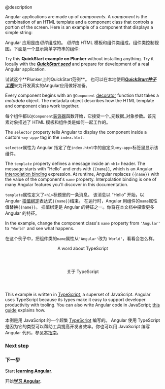 @description



Angular applications are made up of _components_.
  A _component_ is the combination of an HTML template and a component class that controls a portion of the screen. Here is an example of a component that displays a simple string:
  
Angular 应用是由*组件*组成的。
  *组件*由 HTML 模板和组件类组成，组件类控制视图。下面是一个显示简单字符串的组件:


<code-example path="quickstart/src/app/app.component.ts" title="src/app/app.component.ts" linenums="false">

</code-example>




<div class="l-sub-section">



Try this **<live-example noDownload>QuickStart example on Plunker</live-example>** without installing anything.
Try it locally with the [***QuickStart seed***](guide/guide/setup "Setup for local development with the QuickStart seed")
and prepare for development of a real Angular application.

试试这个**<live-example noDownload>Plunker上的QuickStart范例</live-example>**。
也可以在本地使用[***QuickStart种子工程***](guide/guide/setup "Setup for local development with the QuickStart seed")来为开发真实的Angular应用做好准备。


</div>



Every component begins with an `@Component` [decorator](guide/glossary#decorator '"decorator" explained')
function that takes a _metadata_ object. The metadata object describes how the HTML template and component class work together.

每个组件都以`@Component`[装饰器](guide/glossary#!{_decorator} '"!{_decorator}" explained')函数开始，它接受一个_元数据_对象参数。该元素对象描述了 HTML 模板和组件类是如何一起工作的。

The `selector` property tells Angular to display the component inside a custom `<my-app>` tag in the `index.html`.

`selector`属性为 Angular 指定了在`index.html`中的自定义`<my-app>`标签里显示该组件。


<code-example path="quickstart/src/index.html" region="my-app" title="index.html (inside &lt;body&gt;)" linenums="false">

</code-example>



The `template` property defines a message inside an `<h1>` header.
The message starts with "Hello" and ends with `{{name}}`,
which is an Angular [interpolation binding](guide/guide/displaying-data) expression.
At runtime, Angular replaces `{{name}}` with the value of the component's `name` property. 
Interpolation binding is one of many Angular features you'll discover in this documentation.

`template`属性定义了`<h1>`标题里的一条消息。
该消息以 “Hello” 开始，以 Angular [插值绑定](guide/guide/displaying-data)表达式`{{name}}`结束。
在运行时，Angular 用组件的`name`属性值替换`{{name}}`。
插值绑定是 Angular 的特征之一。你将在本文档中探索更多 Angular 的特征。


In the example, change the component class's `name` property from `'Angular'` to `'World'` and see what happens.

在这个例子中，把组件类的`name`属性从`'Angular'`改为`'World'`，看看会怎么样。


<div class="callout is-helpful">



<header>
  A word about TypeScript
</header>



<header>
  关于 TypeScript
</header>



<p>
  This example is written in <a href="http://www.typescriptlang.org/" target="_blank" title="TypeScript">TypeScript</a>, a superset of JavaScript. Angular
  uses TypeScript because its types make it easy to support developer productivity with tooling. You can also write Angular code in JavaScript; <a href="cookbook/ts-to-js.html">this guide</a> explains how.

</p>



<p>
  本例是用 JavaScript 的一个超集 <a href="http://www.typescriptlang.org/" target="_blank" title="TypeScript">TypeScript</a> 编写的。
  Angular 使用 TypeScript 是因为它的类型可以帮助工具提高开发者效率。你也可以用 JavaScript 编写 Angular 代码，参见<a href="cookbook/ts-to-js.html">本指南</a>。

</p>



</div>



<div class="l-sub-section">



### Next step
    
### 下一步

Start [**learning Angular**](guide/guide/learning-angular "Learning Angular").
    
开始[**学习 Angular**](guide/guide/learning-angular "学习 Angular").

</div>

